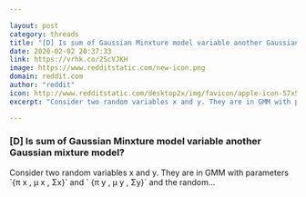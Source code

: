 ```yaml
---

layout: post
category: threads
title: "[D] Is sum of Gaussian Minxture model variable another Gaussian mixture model?"
date: 2020-02-02 20:37:33
link: https://vrhk.co/2ScVJKH
image: https://www.redditstatic.com/new-icon.png
domain: reddit.com
author: "reddit"
icon: http://www.redditstatic.com/desktop2x/img/favicon/apple-icon-57x57.png
excerpt: "Consider two random variables x and y. They are in GMM with parameters \`{π x , µ x , Σx}\` and \` {π y , µ y , Σy}\` and the random..."

---
```


### [D] Is sum of Gaussian Minxture model variable another Gaussian mixture model?

Consider two random variables x and y. They are in GMM with parameters \`{π x , µ x , Σx}\` and \` {π y , µ y , Σy}\` and the random...